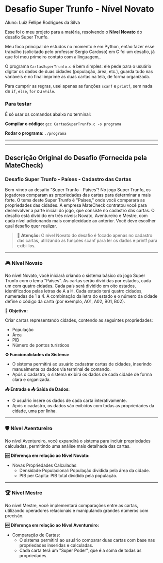 # Desafio Super Trunfo - Nível Novato

Aluno: Luiz Fellipe Rodrigues da Silva

Esse foi o meu projeto para a matéria, resolvendo o **Nível Novato** do desafio Super Trunfo.

Meu foco principal de estudos no momento é em Python, então fazer esse trabalho (solicitado pelo professor Sergio Cardoso) em C foi um desafio, já que foi meu primeiro contato com a linguagem,.

O programa `CartasSuperTrunfo.c` é bem simples: ele pede para o usuário digitar os dados de duas cidades (população, área, etc.), guarda tudo nas variáveis e no final imprime as duas cartas na tela, de forma organizada.

Para cumprir as regras, usei apenas as funções `scanf` e `printf`, sem nada de `if`, `else`, `for` ou `while`.

### Para testar

É só usar os comandos abaixo no terminal:

**Compilar o código:**
`gcc CartasSuperTrunfo.c -o programa`

**Rodar o programa:**
`./programa`

---
---

## Descrição Original do Desafio (Fornecida pela MateCheck)

### Desafio Super Trunfo - Países - Cadastro das Cartas

Bem-vindo ao desafio "Super Trunfo - Países"! No jogo Super Trunfo, os jogadores comparam as propriedades das cartas para determinar a mais forte. O tema deste Super Trunfo é "Países," onde você comparará as propriedades das cidades.
A empresa MateCheck contratou você para desenvolver a parte inicial do jogo, que consiste no cadastro das cartas.
O desafio está dividido em três níveis: Novato, Aventureiro e Mestre, com cada nível adicionando mais complexidade ao anterior. Você deve escolher qual desafio quer realizar.

> 🚨 **Atenção:**
> O nível Novato do desafio é focado apenas no cadastro das cartas, utilizando as funções scanf para ler os dados e printf para exibi-los.

---
### 🎮 Nível Novato

No nível Novato, você iniciará criando o sistema básico do jogo Super Trunfo com o tema "Países". As cartas serão divididas por estados, cada um com quatro cidades.
Cada país será dividido em oito estados, identificados pelas letras de A a H. Cada estado terá quatro cidades, numeradas de 1 a 4. A combinação da letra do estado e o número da cidade define o código da carta (por exemplo, A01, A02, B01, B02).

**🚩 Objetivo:**

Criar cartas representando cidades, contendo as seguintes propriedades:
- População
- Área
- PIB
- Número de pontos turísticos

**⚙️ Funcionalidades do Sistema:**

- O sistema permitirá ao usuário cadastrar cartas de cidades, inserindo manualmente os dados via terminal de comando.
- Após o cadastro, o sistema exibirá os dados de cada cidade de forma clara e organizada.

**📥 Entrada e 📤 Saída de Dados:**

- O usuário insere os dados de cada carta interativamente.
- Após o cadastro, os dados são exibidos com todas as propriedades da cidade, uma por linha.

---
### 🛡️ Nível Aventureiro

No nível Aventureiro, você expandirá o sistema para incluir propriedades calculadas, permitindo uma análise mais detalhada das cartas.

**🆕 Diferença em relação ao Nível Novato:**

- Novas Propriedades Calculadas:
  - Densidade Populacional: População dividida pela área da cidade.
  - PIB per Capita: PIB total dividido pela população.

---
### 🏆 Nível Mestre

No nível Mestre, você implementará comparações entre as cartas, utilizando operadores relacionais e manipulando grandes números com precisão.

**🆕 Diferença em relação ao Nível Aventureiro:**

- Comparação de Cartas:
  - O sistema permitirá ao usuário comparar duas cartas com base nas propriedades inseridas e calculadas.
  - Cada carta terá um "Super Poder", que é a soma de todas as propriedades.
